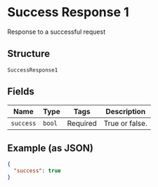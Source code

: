 
# Success Response 1

Response to a successful request

## Structure

`SuccessResponse1`

## Fields

| Name | Type | Tags | Description |
|  --- | --- | --- | --- |
| `success` | `bool` | Required | True or false. |

## Example (as JSON)

```json
{
  "success": true
}
```

